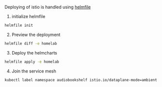 Deploying of istio is handled using [helmfile](https://helmfile.readthedocs.io/en/latest/)

1. initialize helmfile

```bash
helmfile init
```

2. Preview the deployment


```bash
helmfile diff -e homelab
```

3. Deploy the helmcharts

```bash
helmfile apply -e homelab
```

4. Join the service mesh
```
kubectl label namespace audiobookshelf istio.io/dataplane-mode=ambient
```
